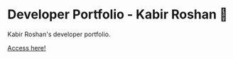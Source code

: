 # Developer Portfolio - Kabir Roshan 🚀

Kabir Roshan's developer portfolio.

[Access here!](https://kabirroshan.github.io/)